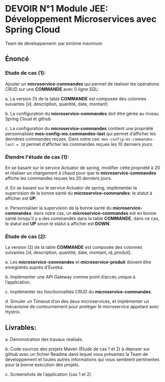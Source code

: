 # DEVOIR N°1 Module JEE: Développement Microservices avec Spring Cloud

Team de développement: par binôme maximum

## Énoncé

### Etude de cas (1):

Ajouter un **microservice-commandes** qui permet de réaliser les opérations CRUD sur une **COMMANDE** avec 0 ligne SQL:

a. La version (1) de la table **COMMANDE** est composée des colonnes suivantes [id, description, quantité, date, montant]

b. La configuration du **microservice-commandes** doit être gérée au niveau Spring Cloud et github

c. La configuration du **microservice-commandes** contient une propriété personnalisée **mes-config-ms.commandes-last** qui permet d’afficher les dernières commandes reçues. Dans notre cas: `mes-config-ms.commandes-last = 10` permet d’afficher les commandes reçues les 10 derniers jours.

<a name="br1"></a>

### Étendre l'étude de cas (1):

En se basant sur le service Actuator de spring, modifier cette propriété à 20 et réaliser un chargement à chaud pour que le **microservice-commandes** affiche les commandes reçues les 20 derniers jours.

d. En se basant sur le service Actuator de spring, implémenter la supervision de la bonne santé du **microservice-commandes**: le statut à afficher est **UP**.

e. Personnaliser la supervision de la bonne santé du **microservice-commandes**: dans notre cas, un **microservice-commandes** est en bonne santé lorsqu'il y a des commandes dans la table **COMMANDE**, dans ce cas, le statut est **UP** sinon le statut à afficher est **DOWN**.

<a name="br2"></a>

### Étude de cas (2):

La version (2) de la table **COMMANDE** est composée des colonnes suivantes [id, description, quantité, date, montant, id_produit].

a. Les **microservice-commandes** et **microservice-produit** doivent être enregistrés auprès d’Eureka.

b. Implémenter une API Gateway comme point d’accès unique à l’application.

c. Implémenter les fonctionnalités CRUD du **microservice-commandes**.

d. Simuler un Timeout d’un des deux microservices, et implémenter un mécanisme de contournement pour protéger le microservice appelant avec Hystrix.

## Livrables:

a. Démonstration des travaux réalisés.

b. Code sources des projets Maven (Étude de cas 1 et 2) à déposer sur github avec un fichier Readme dans lequel vous présentez la Team de développement et toutes autres informations qui vous semblent pertinentes pour la bonne exécution des projets.

c. Screenshots de l’application (cas 1 et 2).
